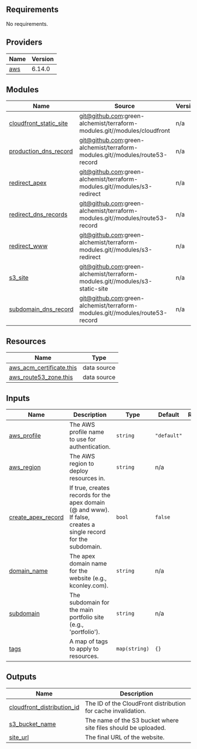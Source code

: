 ## Requirements

No requirements.

## Providers

| Name | Version |
|------|---------|
| <a name="provider_aws"></a> [aws](#provider\_aws) | 6.14.0 |

## Modules

| Name | Source | Version |
|------|--------|---------|
| <a name="module_cloudfront_static_site"></a> [cloudfront\_static\_site](#module\_cloudfront\_static\_site) | git@github.com:green-alchemist/terraform-modules.git//modules/cloudfront | n/a |
| <a name="module_production_dns_record"></a> [production\_dns\_record](#module\_production\_dns\_record) | git@github.com:green-alchemist/terraform-modules.git//modules/route53-record | n/a |
| <a name="module_redirect_apex"></a> [redirect\_apex](#module\_redirect\_apex) | git@github.com:green-alchemist/terraform-modules.git//modules/s3-redirect | n/a |
| <a name="module_redirect_dns_records"></a> [redirect\_dns\_records](#module\_redirect\_dns\_records) | git@github.com:green-alchemist/terraform-modules.git//modules/route53-record | n/a |
| <a name="module_redirect_www"></a> [redirect\_www](#module\_redirect\_www) | git@github.com:green-alchemist/terraform-modules.git//modules/s3-redirect | n/a |
| <a name="module_s3_site"></a> [s3\_site](#module\_s3\_site) | git@github.com:green-alchemist/terraform-modules.git//modules/s3-static-site | n/a |
| <a name="module_subdomain_dns_record"></a> [subdomain\_dns\_record](#module\_subdomain\_dns\_record) | git@github.com:green-alchemist/terraform-modules.git//modules/route53-record | n/a |

## Resources

| Name | Type |
|------|------|
| [aws_acm_certificate.this](https://registry.terraform.io/providers/hashicorp/aws/latest/docs/data-sources/acm_certificate) | data source |
| [aws_route53_zone.this](https://registry.terraform.io/providers/hashicorp/aws/latest/docs/data-sources/route53_zone) | data source |

## Inputs

| Name | Description | Type | Default | Required |
|------|-------------|------|---------|:--------:|
| <a name="input_aws_profile"></a> [aws\_profile](#input\_aws\_profile) | The AWS profile name to use for authentication. | `string` | `"default"` | no |
| <a name="input_aws_region"></a> [aws\_region](#input\_aws\_region) | The AWS region to deploy resources in. | `string` | n/a | yes |
| <a name="input_create_apex_record"></a> [create\_apex\_record](#input\_create\_apex\_record) | If true, creates records for the apex domain (@ and www). If false, creates a single record for the subdomain. | `bool` | `false` | no |
| <a name="input_domain_name"></a> [domain\_name](#input\_domain\_name) | The apex domain name for the website (e.g., kconley.com). | `string` | n/a | yes |
| <a name="input_subdomain"></a> [subdomain](#input\_subdomain) | The subdomain for the main portfolio site (e.g., 'portfolio'). | `string` | n/a | yes |
| <a name="input_tags"></a> [tags](#input\_tags) | A map of tags to apply to resources. | `map(string)` | `{}` | no |

## Outputs

| Name | Description |
|------|-------------|
| <a name="output_cloudfront_distribution_id"></a> [cloudfront\_distribution\_id](#output\_cloudfront\_distribution\_id) | The ID of the CloudFront distribution for cache invalidation. |
| <a name="output_s3_bucket_name"></a> [s3\_bucket\_name](#output\_s3\_bucket\_name) | The name of the S3 bucket where site files should be uploaded. |
| <a name="output_site_url"></a> [site\_url](#output\_site\_url) | The final URL of the website. |
